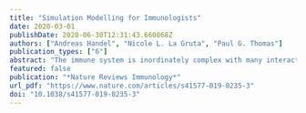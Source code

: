 ```yaml
---
title: "Simulation Modelling for Immunologists"
date: 2020-03-01
publishDate: 2020-06-30T12:31:43.660868Z
authors: ["Andreas Handel", "Nicole L. La Gruta", "Paul G. Thomas"]
publication_types: ["6"]
abstract: "The immune system is inordinately complex with many interacting components determining overall outcomes. Mathematical and computational modelling provides a useful way in which the various contributions of different immunological components can be probed in an integrated manner. Here, we provide an introductory overview and review of mechanistic simulation models. We start out by briefly defining these types of models and contrasting them to other model types that are relevant to the field of immunology. We follow with a few specific examples and then review the different ways one can use such models to answer immunological questions. While our examples focus on immune responses to infection, the overall ideas and descriptions of model uses can be applied to any area of immunology."
featured: false
publication: "*Nature Reviews Immunology*"
url_pdf: "https://www.nature.com/articles/s41577-019-0235-3"
doi: "10.1038/s41577-019-0235-3"
---
```


